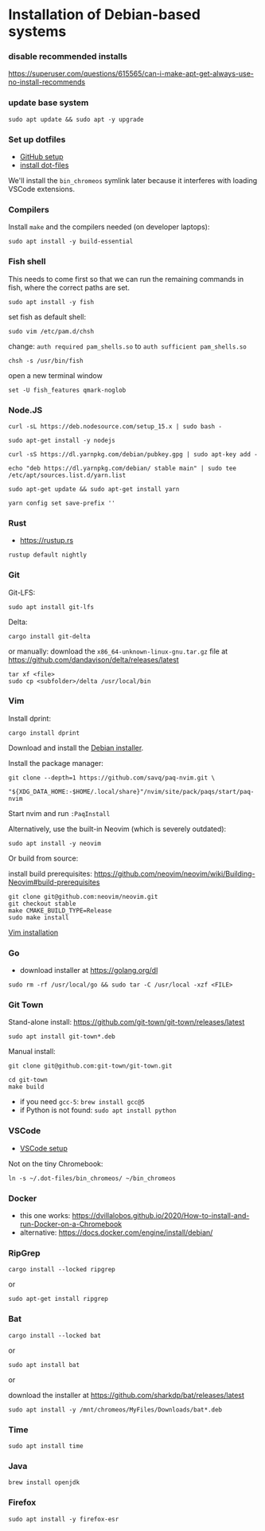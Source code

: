 # Installation of Debian-based systems

### disable recommended installs

https://superuser.com/questions/615565/can-i-make-apt-get-always-use-no-install-recommends

### update base system

```
sudo apt update && sudo apt -y upgrade
```

### Set up dotfiles

- [GitHub setup](github.md)
- [install dot-files](install-dotfiles.md)

We'll install the `bin_chromeos` symlink later because it interferes with
loading VSCode extensions.

### Compilers

Install `make` and the compilers needed (on developer laptops):

```
sudo apt install -y build-essential
```

### Fish shell

This needs to come first so that we can run the remaining commands in fish,
where the correct paths are set.

```
sudo apt install -y fish
```

set fish as default shell:

```
sudo vim /etc/pam.d/chsh
```

change: `auth required pam_shells.so` to `auth sufficient pam_shells.so`

```
chsh -s /usr/bin/fish
```

open a new terminal window

```
set -U fish_features qmark-noglob
```

### Node.JS

```
curl -sL https://deb.nodesource.com/setup_15.x | sudo bash -
```

```
sudo apt-get install -y nodejs
```

```
curl -sS https://dl.yarnpkg.com/debian/pubkey.gpg | sudo apt-key add -
```

```
echo "deb https://dl.yarnpkg.com/debian/ stable main" | sudo tee /etc/apt/sources.list.d/yarn.list
```

```
sudo apt-get update && sudo apt-get install yarn
```

```
yarn config set save-prefix ''
```

### Rust

- https://rustup.rs

```
rustup default nightly
```

### Git

Git-LFS:

```
sudo apt install git-lfs
```

Delta:

```
cargo install git-delta
```

or manually: download the `x86_64-unknown-linux-gnu.tar.gz` file at
https://github.com/dandavison/delta/releases/latest

```
tar xf <file>
sudo cp <subfolder>/delta /usr/local/bin
```

### Vim

Install dprint:

```
cargo install dprint
```

Download and install the [Debian installer](https://github.com/neovim/neovim/releases/latest).

Install the package manager:

```
git clone --depth=1 https://github.com/savq/paq-nvim.git \
    "${XDG_DATA_HOME:-$HOME/.local/share}"/nvim/site/pack/paqs/start/paq-nvim
```

Start nvim and run `:PaqInstall`

Alternatively, use the built-in Neovim (which is severely outdated):

```
sudo apt install -y neovim
```

Or build from source:

install build prerequisites:
https://github.com/neovim/neovim/wiki/Building-Neovim#build-prerequisites

```
git clone git@github.com:neovim/neovim.git
git checkout stable
make CMAKE_BUILD_TYPE=Release
sudo make install
```

[Vim installation](vim_installation.md)

### Go

- download installer at https://golang.org/dl

```
sudo rm -rf /usr/local/go && sudo tar -C /usr/local -xzf <FILE>
```

### Git Town

Stand-alone install: https://github.com/git-town/git-town/releases/latest

```
sudo apt install git-town*.deb
```

Manual install:

```
git clone git@github.com:git-town/git-town.git
```

```
cd git-town
make build
```

- if you need `gcc-5`: `brew install gcc@5`
- if Python is not found: `sudo apt install python`

### VSCode

- [VSCode setup](vscode.md)

Not on the tiny Chromebook:

```
ln -s ~/.dot-files/bin_chromeos/ ~/bin_chromeos
```

### Docker

- this one works:
  https://dvillalobos.github.io/2020/How-to-install-and-run-Docker-on-a-Chromebook
- alternative: https://docs.docker.com/engine/install/debian/

### RipGrep

```
cargo install --locked ripgrep
```

or

```
sudo apt-get install ripgrep
```

### Bat

```
cargo install --locked bat
```

or

```
sudo apt install bat
```

or

download the installer at https://github.com/sharkdp/bat/releases/latest

```
sudo apt install -y /mnt/chromeos/MyFiles/Downloads/bat*.deb
```

### Time

```
sudo apt install time
```

### Java

```
brew install openjdk
```

### Firefox

```
sudo apt install -y firefox-esr
```
